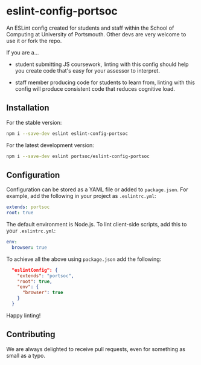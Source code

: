 # eslint-config-portsoc

An ESLint config created for students and staff within the School of Computing at University of Portsmouth.  Other devs are very welcome to use it or fork the repo.

If you are a...

* student submitting JS coursework, linting with this config should help you create code that's easy for your assessor to interpret.

* staff member producing code for students to learn from, linting with this config will produce consistent code that reduces cognitive load.


## Installation

For the stable version:

```sh
npm i --save-dev eslint eslint-config-portsoc
```

For the latest development version:

```sh
npm i --save-dev eslint portsoc/eslint-config-portsoc
```


## Configuration
Configuration can be stored as a YAML file or added to `package.json`.  For example, add the following in your project as `.eslintrc.yml`:

```yaml
extends: portsoc
root: true
```

The default environment is Node.js. To lint client-side scripts, add this to your `.eslintrc.yml`:

```yaml
env:
  browser: true
```

To achieve all the above using `package.json` add the following:

```json
  "eslintConfig": {
    "extends": "portsoc",
    "root": true,
    "env": {
      "browser": true
    }
  }
```

Happy linting!

## Contributing

We are always delighted to receive pull requests, even for something as small as a typo.
